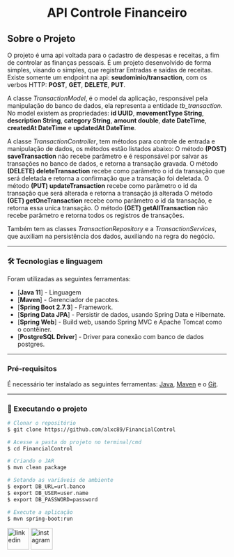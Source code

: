 <h1 style="text-align: center; font-weight: bold;">API Controle Financeiro</h1>

## Sobre o Projeto

O projeto é uma api voltada para o cadastro de despesas e receitas, a fim de controlar as finanças pessoais. É um projeto desenvolvido de forma simples, visando o simples, que registrar Entradas e saídas de receitas. Existe somente um endpoint na api: **seudominio/transaction**, com os verbos HTTP: **POST**, **GET**, **DELETE**, **PUT**.

A classe *TransactionModel*, é o model da aplicação, responsável pela manipulação do banco de dados, ela representa a entidade *tb_transaction*. No model existem as propriedades: **id UUID**, **movementType String**, **description String**, **category String**, **amount double**, **date DateTime**, **createdAt DateTime** e **updatedAt DateTime**.

A classe *TransactionController*, tem métodos para controle de entrada e manipulação de dados, os métodos estão listados abaixo:
O método **(POST) saveTransaction** não recebe parâmetro e é responsável por salvar as transações no banco de dados, e retorna a transação gravada.
O método **(DELETE) deleteTransaction** recebe como parâmetro o id da transação que será deletada e retorna a confirmação que a transação foi deletada.
O método **(PUT) updateTransaction** recebe como parâmetro o id da transação que será alterada e retorna a transação já alterada
O método **(GET) getOneTransaction** recebe como parâmetro o id da transação, e retorna essa unica transação.
O método **(GET) getAllTransaction** não recebe parâmetro e retorna todos os registros de transações.

Também tem as classes *TransactionRepository* e a *TransactionServices*, que auxiliam na persistência dos dados, auxiliando na regra do negócio.

--------------------------

### 🛠️ Tecnologias e linguagem

Foram utilizadas as seguintes ferramentas:

- [**Java 11**] - Linguagem
- [**Maven**] - Gerenciador de pacotes.
- [**Spring Boot 2.7.3**] - Framework.
- [**Spring Data JPA**] - Persistir de dados, usando Spring Data e Hibernate.
- [**Spring Web**] - Build web, usando Spring MVC e Apache Tomcat como o contêiner.
- [**PostgreSQL Driver**] - Driver para conexão com banco de dados postgres.

----

### Pré-requisitos

É necessário ter instalado as seguintes ferramentas:
[Java](https://www.java.com/pt-BR/), [Maven](https://maven.apache.org/index.html) e o [Git](https://git-scm.com).

---

### 🎲 Executando o projeto

```bash
# Clonar o repositório
$ git clone https://github.com/alxc89/FinancialControl

# Acesse a pasta do projeto no terminal/cmd
$ cd FinancialControl

# Criando o JAR
$ mvn clean package

# Setando as variáveis de ambiente
$ export DB_URL=url.banco
$ export DB_USER=user.name
$ export DB_PASSWORD=password

# Execute a aplicação
$ mvn spring-boot:run
```
<div>
<a href="https://www.linkedin.com/in/alex-cardoso-da-costa-764849bb/">
<img src="https://cdn-icons-png.flaticon.com/512/174/174857.png" alt="linkedin" height="50"></a>

<a href="https://www.instagram.com/alexcaardoso/">
<img src="https://cdn-icons-png.flaticon.com/128/1409/1409946.png" alt="instagram" height="50"></a>


